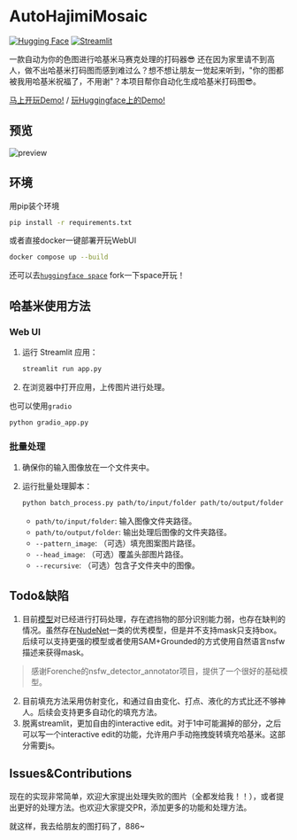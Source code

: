 # AutoHajimiMosaic
[![Hugging Face](https://img.shields.io/badge/Demo-%F0%9F%A4%97%20Hugging%20Face-blue)](https://huggingface.co/spaces/Frinkleko/auto-hajimi-mosaic) [![Streamlit](https://img.shields.io/badge/Demo-Streamlit-blue)](https://auto-hajimi-mosaic.streamlit.app/)

一款自动为你的色图进行哈基米马赛克处理的打码器😎
还在因为家里请不到高人，做不出哈基米打码图而感到难过么？想不想让朋友一觉起来听到，"你的图都被我用哈基米祝福了，不用谢"？本项目帮你自动化生成哈基米打码图😎。

[马上开玩Demo!](https://auto-hajimi-mosaic.streamlit.app/) / [玩Huggingface上的Demo!](https://huggingface.co/spaces/Frinkleko/auto-hajimi-mosaic)
## 预览
![preview](./assets/preview.png)

## 环境
用pip装个环境
```bash
pip install -r requirements.txt
```
或者直接docker一键部署开玩WebUI
```bash
docker compose up --build
```
还可以去[`huggingface space`](https://huggingface.co/spaces/Frinkleko/auto-hajimi-mosaic/) fork一下space开玩！

## 哈基米使用方法

### Web UI

1. 运行 Streamlit 应用：
   ```bash
   streamlit run app.py
   ```
2. 在浏览器中打开应用，上传图片进行处理。

也可以使用`gradio`
```
python gradio_app.py
```

### 批量处理

1. 确保你的输入图像放在一个文件夹中。
2. 运行批量处理脚本：

   ```bash
   python batch_process.py path/to/input/folder path/to/output/folder --pattern_image path/to/pattern.png --head_image path/to/head.png [--recursive]
   ```

   - `path/to/input/folder`: 输入图像文件夹路径。
   - `path/to/output/folder`: 输出处理后图像的文件夹路径。
   - `--pattern_image`: （可选）填充图案图片路径。
   - `--head_image`: （可选）覆盖头部图片路径。
   - `--recursive`: （可选）包含子文件夹中的图像。


## Todo&缺陷

1. 目前[模型](https://github.com/Forenche/nsfw_detector_annotator/tree/release)对已经进行打码处理，存在遮挡物的部分识别能力弱，也存在缺判的情况。虽然存在[NudeNet](https://github.com/notAI-tech/NudeNet)一类的优秀模型，但是并不支持mask只支持box。后续可以支持更强的模型或者使用SAM+Grounded的方式使用自然语言nsfw描述来获得mask。
> 感谢Forenche的nsfw_detector_annotator项目，提供了一个很好的基础模型。
2. 目前填充方法采用仿射变化，和通过自由变化、打点、液化的方式比还不够神人。后续会支持更多自动化的填充方法。
3. 脱离streamlit，更加自由的interactive edit。对于1中可能漏掉的部分，之后可以写一个interactive edit的功能，允许用户手动拖拽旋转填充哈基米。这部分需要js。

## Issues&Contributions
现在的实现非常简单，欢迎大家提出处理失败的图片（全都发给我！！），或者提出更好的处理方法。也欢迎大家提交PR，添加更多的功能和处理方法。

就这样，我去给朋友的图打码了，886~

